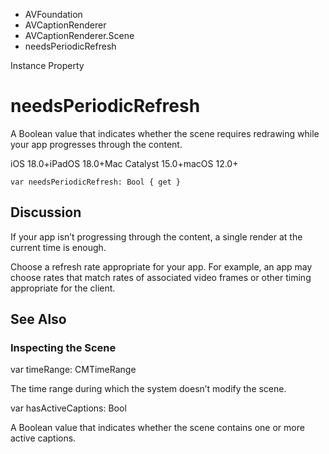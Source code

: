 

- AVFoundation
- AVCaptionRenderer
- AVCaptionRenderer.Scene
-  needsPeriodicRefresh 

Instance Property

# needsPeriodicRefresh

A Boolean value that indicates whether the scene requires redrawing while your app progresses through the content.

iOS 18.0+iPadOS 18.0+Mac Catalyst 15.0+macOS 12.0+

``` source
var needsPeriodicRefresh: Bool { get }
```

## Discussion

If your app isn’t progressing through the content, a single render at the current time is enough.

Choose a refresh rate appropriate for your app. For example, an app may choose rates that match rates of associated video frames or other timing appropriate for the client.

## See Also

### Inspecting the Scene

var timeRange: CMTimeRange

The time range during which the system doesn’t modify the scene.

var hasActiveCaptions: Bool

A Boolean value that indicates whether the scene contains one or more active captions.


